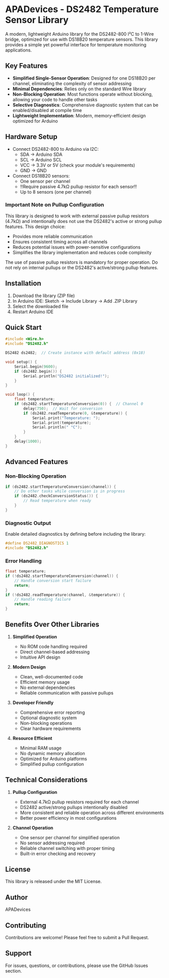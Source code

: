 # APADevices - DS2482 Temperature Sensor Library

A modern, lightweight Arduino library for the DS2482-800 I²C to 1-Wire bridge, optimized for use with DS18B20 temperature sensors. This library provides a simple yet powerful interface for temperature monitoring applications.

## Key Features

- **Simplified Single-Sensor Operation**: Designed for one DS18B20 per channel, eliminating the complexity of sensor addressing
- **Minimal Dependencies**: Relies only on the standard Wire library
- **Non-Blocking Operation**: Most functions operate without blocking, allowing your code to handle other tasks
- **Selective Diagnostics**: Comprehensive diagnostic system that can be enabled/disabled at compile time
- **Lightweight Implementation**: Modern, memory-efficient design optimized for Arduino

## Hardware Setup

- Connect DS2482-800 to Arduino via I2C:
  - SDA → Arduino SDA
  - SCL → Arduino SCL
  - VCC → 3.3V or 5V (check your module's requirements)
  - GND → GND
- Connect DS18B20 sensors:
  - One sensor per channel
  - !!Require passive 4.7kΩ pullup resistor for each sensor!!
  - Up to 8 sensors (one per channel)

### Important Note on Pullup Configuration
This library is designed to work with external passive pullup resistors (4.7kΩ) and intentionally does not use the DS2482's active or strong pullup features. This design choice:
- Provides more reliable communication
- Ensures consistent timing across all channels
- Reduces potential issues with power-sensitive configurations
- Simplifies the library implementation and reduces code complexity

The use of passive pullup resistors is mandatory for proper operation. Do not rely on internal pullups or the DS2482's active/strong pullup features.

## Installation

1. Download the library (ZIP file)
2. In Arduino IDE: Sketch → Include Library → Add .ZIP Library
3. Select the downloaded file
4. Restart Arduino IDE

## Quick Start

```cpp
#include <Wire.h>
#include "DS2482.h"

DS2482 ds2482;  // Create instance with default address (0x18)

void setup() {
    Serial.begin(9600);
    if (ds2482.begin()) {
        Serial.println("DS2482 initialized!");
    }
}

void loop() {
    float temperature;
    if (ds2482.startTemperatureConversion(0)) {  // Channel 0
        delay(750);  // Wait for conversion
        if (ds2482.readTemperature(0, &temperature)) {
            Serial.print("Temperature: ");
            Serial.print(temperature);
            Serial.println(" °C");
        }
    }
    delay(1000);
}
```

## Advanced Features

### Non-Blocking Operation
```cpp
if (ds2482.startTemperatureConversion(channel)) {
    // Do other tasks while conversion is in progress
    if (ds2482.checkConversionStatus()) {
        // Read temperature when ready
    }
}
```

### Diagnostic Output
Enable detailed diagnostics by defining before including the library:
```cpp
#define DS2482_DIAGNOSTICS 1
#include "DS2482.h"
```

### Error Handling
```cpp
float temperature;
if (!ds2482.startTemperatureConversion(channel)) {
    // Handle conversion start failure
    return;
}
if (!ds2482.readTemperature(channel, &temperature)) {
    // Handle reading failure
    return;
}
```

## Benefits Over Other Libraries

1. **Simplified Operation**
   - No ROM code handling required
   - Direct channel-based addressing
   - Intuitive API design

2. **Modern Design**
   - Clean, well-documented code
   - Efficient memory usage
   - No external dependencies
   - Reliable communication with passive pullups

3. **Developer Friendly**
   - Comprehensive error reporting
   - Optional diagnostic system
   - Non-blocking operations
   - Clear hardware requirements

4. **Resource Efficient**
   - Minimal RAM usage
   - No dynamic memory allocation
   - Optimized for Arduino platforms
   - Simplified pullup configuration

## Technical Considerations

1. **Pullup Configuration**
   - External 4.7kΩ pullup resistors required for each channel
   - DS2482 active/strong pullups intentionally disabled
   - More consistent and reliable operation across different environments
   - Better power efficiency in most configurations

2. **Channel Operation**
   - One sensor per channel for simplified operation
   - No sensor addressing required
   - Reliable channel switching with proper timing
   - Built-in error checking and recovery

## License

This library is released under the MIT License.

## Author

APADevices

## Contributing

Contributions are welcome! Please feel free to submit a Pull Request.

## Support

For issues, questions, or contributions, please use the GitHub Issues section.
